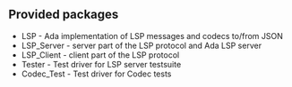 Provided packages
-----------------

 * LSP - Ada implementation of LSP messages and codecs to/from JSON
 * LSP_Server - server part of the LSP protocol and Ada LSP server
 * LSP_Client - client part of the LSP protocol
 * Tester - Test driver for LSP server testsuite
 * Codec_Test - Test driver for Codec tests
